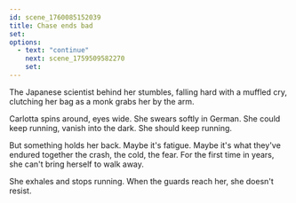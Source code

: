 ```yaml
---
id: scene_1760085152039
title: Chase ends bad
set:
options:
  - text: "continue"
    next: scene_1759509582270
    set:
---
```


The Japanese scientist behind her stumbles, falling hard with a muffled cry, clutching her bag as a monk grabs her by the arm.

Carlotta spins around, eyes wide.
She swears softly in German. She could keep running, vanish into the dark. She should keep running.

But something holds her back. Maybe it's fatigue. Maybe it's what they've endured together the crash, the cold, the fear.
For the first time in years, she can't bring herself to walk away.

She exhales and stops running.
When the guards reach her, she doesn't resist.
